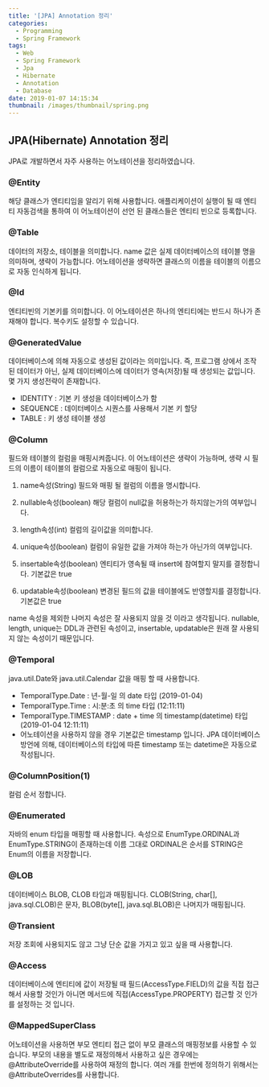 ```yaml
---
title: '[JPA] Annotation 정리'
categories:
  - Programming
  - Spring Framework
tags:
  - Web
  - Spring Framework
  - Jpa
  - Hibernate
  - Annotation
  - Database
date: 2019-01-07 14:15:34
thumbnail: /images/thumbnail/spring.png
---
```


## JPA(Hibernate) Annotation 정리

JPA로 개발하면서 자주 사용하는 어노테이션을 정리하였습니다.

### @Entity

해당 클래스가 엔티티임을 알리기 위해 사용합니다. 애플리케이션이 실행이 될 때 엔티티 자동검색을 통하여 이 어노테이션이 선언 된 클래스들은 엔티티 빈으로 등록합니다.

### @Table

데이터의 저장소, 테이블을 의미합니다. name 값은 실제 데이터베이스의 테이블 명을 의미하며, 생략이 가능합니다. 어노테이션을 생략하면 클래스의 이름을 테이블의 이름으로 자동 인식하게 됩니다.

### @Id

엔티티빈의 기본키를 의미합니다. 이 어노테이션은 하나의 엔티티에는 반드시 하나가 존재해야 합니다. 복수키도 설정할 수 있습니다.

### @GeneratedValue

데이터베이스에 의해 자동으로 생성된 값이라는 의미입니다. 즉, 프로그램 상에서 조작된 데이터가 아닌, 실제 데이터베이스에 데이터가 영속(저장)될 때 생성되는 값입니다. 몇 가지 생성전략이 존재합니다.

- IDENTITY : 기본 키 생성을 데이터베이스가 함
- SEQUENCE : 데이터베이스 시퀀스를 사용해서 기본 키 할당
- TABLE : 키 생성 테이블 생성

### @Column

필드와 테이블의 컬럼을 매핑시켜줍니다. 이 어노테이션은 생략이 가능하며, 생략 시 필드의 이름이 테이블의 컬럼으로 자동으로 매핑이 됩니다.

1. name속성(String)
   필드와 매핑 될 컬럼의 이름을 명시합니다.

2. nullable속성(boolean)
   해당 컬럼이 null값을 허용하는가 하지않는가의 여부입니다.

3. length속성(int)
   컬럼의 길이값을 의미합니다.

4. unique속성(boolean)
   컬럼이 유일한 값을 가져야 하는가 아닌가의 여부입니다.

5. insertable속성(boolean)
   엔티티가 영속될 때 insert에 참여할지 말지를 결정합니다. 기본값은 true

6. updatable속성(boolean)
   변경된 필드의 값을 테이블에도 반영할지를 결정합니다. 기본값은 true

name 속성을 제외한 나머지 속성은 잘 사용되지 않을 것 이라고 생각됩니다. nullable, length, unique는 DDL과 관련된 속성이고, insertable, updatable은 원래 잘 사용되지 않는 속성이기 때문입니다.

### @Temporal

java.util.Date와 java.util.Calendar 값을 매핑 할 때 사용합니다.

- TemporalType.Date : 년-월-일 의 date 타입 (2019-01-04)
- TemporalType.Time : 시:분:초 의 time 타입 (12:11:11)
- TemporalType.TIMESTAMP : date + time 의 timestamp(datetime) 타입 (2019-01-04 12:11:11)
- 어노테이션을 사용하지 않을 경우 기본값은 timestamp 입니다. JPA 데이터베이스 방언에 의해, 데이터베이스의 타입에 따른 timestamp 또는 datetime은 자동으로 작성됩니다.

### @ColumnPosition(1)

컬럼 순서 정합니다.

### @Enumerated

자바의 enum 타입을 매핑할 때 사용합니다. 속성으로 EnumType.ORDINAL과 EnumType.STRING이 존재하는데 이름 그대로 ORDINAL은 순서를 STRING은 Enum의 이름을 저장합니다.

### @LOB

데이터베이스 BLOB, CLOB 타입과 매핑됩니다. CLOB(String, char[], java.sql.CLOB)은 문자, BLOB(byte[], java.sql.BLOB)은 나머지가 매핑됩니다.

### @Transient

저장 조회에 사용되지도 않고 그냥 단순 값을 가지고 있고 싶을 때 사용합니다.

### @Access

데이터베이스에 엔티티에 값이 저장될 때 필드(AccessType.FIELD)의 값을 직접 접근해서 사용할 것인가 아니면 메서드에 직접(AccessType.PROPERTY) 접근할 것 인가를 설정하는 것 입니다.

### @MappedSuperClass

어노테이션을 사용하면 부모 엔티티 접근 없이 부모 클래스의 매핑정보를 사용할 수 있습니다.
부모의 내용을 별도로 재정의해서 사용하고 싶은 경우에는 @AttributeOverride를 사용하여 재정의 합니다. 여러 개를 한번에 정의하기 위해서는 @AttributeOverrides를 사용합니다.
